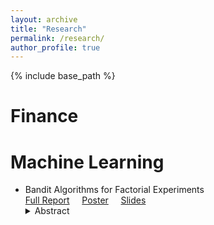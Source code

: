 ```yaml
---
layout: archive
title: "Research"
permalink: /research/
author_profile: true
---
```


{% include base_path %}

# Finance


# Machine Learning

* Bandit Algorithms for Factorial Experiments  
  [Full Report](https://yutongyan.xyz/files/) &nbsp;&nbsp;&nbsp; [Poster](https://yutongyan.xyz/files/) &nbsp;&nbsp;&nbsp;  [Slides](https://yutongyan.xyz/files/)
  <details>
    <summary>Abstract</summary>
    This is abstract. 
  </details>



<!--
{% for post in site.writing-sample reversed %}
  {% include archive-single.html %}
{% endfor %}
-->
